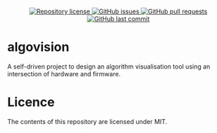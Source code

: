 <div align="center">
   <br>
   <div>
      <a href="https://github.com/JamesNZL/algovision/blob/main/LICENSE.md">
         <img src="https://img.shields.io/github/license/jamesnzl/algovision" alt="Repository license">
      </a>
      <a href="https://github.com/JamesNZL/algovision/issues">
         <img src="https://img.shields.io/github/issues/jamesnzl/algovision" alt="GitHub issues">
      </a>
      <a href="https://github.com/JamesNZL/algovision/pulls">
         <img src="https://img.shields.io/github/issues-pr/jamesnzl/algovision" alt="GitHub pull requests">
      </a>
      <!-- <a href="https://github.com/JamesNZL/algovision/actions/workflows/release.yml">
         <img src="https://img.shields.io/github/actions/workflow/status/jamesnzl/algovision/release.yml?branch=main" alt="GitHub workflow status">
      </a> -->
      <a href="https://github.com/JamesNZL/algovision/commits">
         <img src="https://img.shields.io/github/last-commit/jamesnzl/algovision" alt="GitHub last commit">
      </a>
   </div>
</div>

# algovision

A self-driven project to design an algorithm visualisation tool using an intersection of hardware and firmware.

# Licence

The contents of this repository are licensed under MIT.
